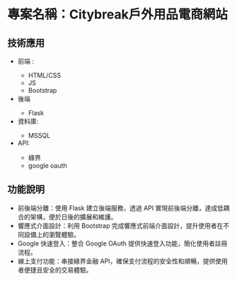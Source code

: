 <h1>專案名稱：Citybreak戶外用品電商網站</h1>
<h2>技術應用</h2>
<ul>
<li>前端 :</li>
  <ul>
    <li>HTML/CSS</li>
    <li>JS</li>
    <li>Bootstrap</li>
  </ul> 
 <li>後端</li>
  <ul>
    <li>Flask</li>
  </ul>
<li>資料庫:</li>
  <ul>
     <li>MSSQL</li>
  </ul>
 <li>API:</li>
 <ul>
   <li>綠界</li>
   <li>google oauth</li>
 </ul>
</ul>
<h2>功能說明</h2>
<ul>
  <li>前後端分離：使用 Flask 建立後端服務，透過 API 實現前後端分離，達成低耦合的架構，便於日後的擴展和維護。</li>
  <li>響應式介面設計：利用 Bootstrap 完成響應式前端介面設計，提升使用者在不同設備上的瀏覽體驗。</li>
  <li>Google 快速登入：整合 Google OAuth 提供快速登入功能，簡化使用者註冊流程。</li>
  <li>線上支付功能：串接綠界金融 API，確保支付流程的安全性和順暢，提供使用者便捷且安全的交易體驗。</li>
</ul>







